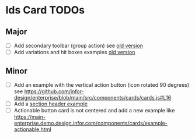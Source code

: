 # Ids Card TODOs

## Major

- [ ] Add secondary toolbar (group action)  see [old version](https://main-enterprise.demo.design.infor.com/components/cards/example-group-action.html)
- [ ] Add variations and hit boxes examples [old version](https://main-enterprise.demo.design.infor.com/components/cards/example-variations-hitboxes.html)

## Minor

- [ ] Add an example with the vertical action button (icon rotated 90 degrees) see https://github.com/infor-design/enterprise/blob/main/src/components/cards/cards.js#L16
- [ ] Add a [section header example](https://github.com/infor-design/enterprise/issues/5651)
- [ ] Actionable button card is not centered and add a new example like https://main-enterprise.demo.design.infor.com/components/cards/example-actionable.html
